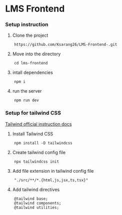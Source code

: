 # LMS Frontend

### Setup instruction

1. Clone the project

```
    https://github.com/Ksarang26/LMS-Frontend-.git
```

2. Move into the directory

```
    cd lms-frontend
```

3. intall dependencies

```
    npm i
```

4. run the server

```
    npm run dev
```

### Setup for tailwind CSS

[Tailwind official instruction docs](https://tailwindcss.com/docs/installation)

1. Install Tailwind CSS

```
    npm install -D tailwindcss
```

2. Create tailwind config file

```
    npx tailwindcss init
```

3. Add file extension in tailwind config file

```
    "./src/**/*.{html,js,jsx,ts,tsx}"
```

4. Add tailwind directives
 
```
    @tailwind base;
    @tailwind components;
    @tailwind utilities;
```